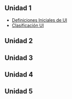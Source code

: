 Unidad 1
--------

-   [Definiciones Iniciales de UI](definiciones-iniciales-de-ui.html)
-   [Clasificación UI](clasificacion-ui.html)

Unidad 2
--------

Unidad 3
--------

Unidad 4
--------

Unidad 5
--------
